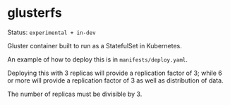 # glusterfs
Status: `experimental + in-dev`

Gluster container built to run as a StatefulSet in Kubernetes.

An example of how to deploy this is in `manifests/deploy.yaml`.

Deploying this with 3 replicas will provide a replication factor of 3; while 6 or more will provide a replication factor of 3 as well as distribution of data.

The number of replicas must be divisible by 3.